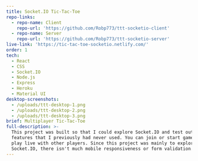```yaml
---
title: Socket.IO Tic-Tac-Toe
repo-links:
  - repo-name: Client
    repo-url: 'https://github.com/Robp773/ttt-socketio-client'
  - repo-name: Server
    repo-url: 'https://github.com/Robp773/ttt-socketio-server'
live-link: 'https://tic-tac-toe-socketio.netlify.com/'
order: 1
tech:
  - React
  - CSS
  - Socket.IO
  - Node.js
  - Express
  - Heroku
  - Material UI
desktop-screenshots:
  - /uploads/ttt-desktop-1.png
  - /uploads/ttt-desktop-2.png
  - /uploads/ttt-desktop-3.png
brief: Multiplayer Tic-Tac-Toe
full-description: >-
  This project was built so that I could explore Socket.IO and test out some
  features that I previously had never used. You can join or start games and
  play live with other players. Since this project was mainly to explore
  Socket.IO, there isn't much mobile responsiveness or form validation.
---
```


